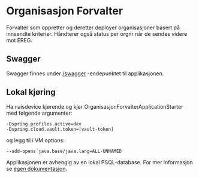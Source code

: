 # Organisasjon Forvalter

Forvalter som oppretter og deretter deployer organisasjoner basert på innsendte kriterier. Håndterer også status per
orgnr når de sendes videre mot EREG.

## Swagger

Swagger finnes under [/swagger](https://testnav-organisasjon-forvalter.intern.dev.nav.no/swagger) -endepunktet til
applikasjonen.

## Lokal kjøring

Ha naisdevice kjørende og kjør OrganisasjonForvalterApplicationStarter med følgende argumenter:

``` 
-Dspring.profiles.active=dev
-Dspring.cloud.vault.token=[vault-token]
```

og legg til i VM options:

``` 
--add-opens java.base/java.lang=ALL-UNNAMED
``` 

Applikasjonen er avhengig av en lokal PSQL-database. For mer informasjon se [egen dokumentasjon](../../docs/local_db.md).